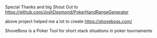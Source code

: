 Special Thanks and big Shout Out to https://github.com/JoshDesmond/PokerHandRangeGenerator 

 above project helped me a lot to create https://shoveboss.com/

ShoveBoss is a Poker Tool for short stack situations in poker tournaments
